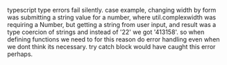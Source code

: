 typescript type errors fail silently. case example, changing width by form was submitting a string value for a number, where util.complexwidth was requiring a Number, but getting a string from user input, and result was a type coercion of strings and instead of '22' we got '413158'. so when defining functions we need to for this reason do error handling even when we dont think its necessary. try catch block would have caught this error perhaps.
